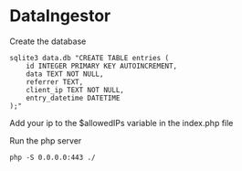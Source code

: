 # DataIngestor

Create the database 
```console
sqlite3 data.db "CREATE TABLE entries (
    id INTEGER PRIMARY KEY AUTOINCREMENT,
    data TEXT NOT NULL,
    referrer TEXT,
    client_ip TEXT NOT NULL,
    entry_datetime DATETIME
);"
```

Add your ip to the $allowedIPs variable in the index.php file

Run the php server
```console
php -S 0.0.0.0:443 ./
```
